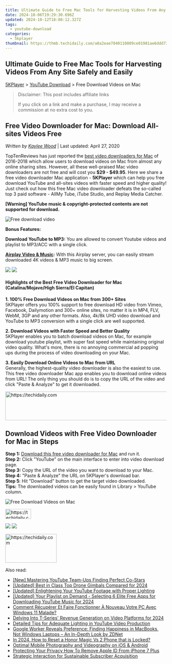 ```yaml
---
title: Ultimate Guide to Free Mac Tools for Harvesting Videos From Any Site Safely and Easily
date: 2024-10-06T19:29:30.696Z
updated: 2024-10-12T18:08:12.327Z
tags:
  - youtube-download
categories:
  - 5kplayer
thumbnail: https://thmb.techidaily.com/a8a2eae7840110809ce01981ae6ddd7381e7680b0d93e29805eecd4b92108f79.jpg
---
```


## Ultimate Guide to Free Mac Tools for Harvesting Videos From Any Site Safely and Easily

[5KPlayer](https://tools.techidaily.com/5kplayer/products/) \> [YouTube Download](https://tools.techidaily.com/5kplayer/youtube-download/) \> Free Download Videos on Mac

>  Disclaimer: This post includes affiliate links
>
>  If you click on a link and make a purchase, I may receive a commission at no extra cost to you.
>

## Free Video Downloader for Mac: Download All-sites Videos Free

 _Written by [Kaylee Wood](https://www.quora.com/profile/Amanda-Hu-21)_ | Last updated: April 27, 2020 

TopTenReviews has just reported the [best video downloaders for Mac](https://tools.techidaily.com/5kplayer/youtube-download/) of 2016-2018 which allow users to download videos on Mac from almost any online sharing sites. However, all these well-praised Mac video downloaders are not free and will cost you **$29 - $49.95**. Here we share a free video downloader Mac application - **5KPlayer** which can help you free download YouTube and all-sites videos with faster speed and higher quality! Just check out how this free Mac video downloader defeats the so-called top 3 paid software - AllMy Tube, iTube Studio, and Replay Media Catcher.

**\[Warning\] YouTube music & copyright-protected contents are not supported for download.**

![Free download video](https://www.5kplayer.com/youtube-download/img/5k-free-download-any-video-hky-101301.png) 

**Bonus Features:**

**Download YouTube to MP3:** You are allowed to convert Youtube videos and playlist to MP3/ACC with a single click.

**[Airplay Video & Music](https://tools.techidaily.com/5kplayer/airplay/):** With this Airplay server, you can easily stream downloaded 4K videos & MP3 music to big screen.

[![](https://www.5kplayer.com/youtube-download/../button/freedownwhitewin.png)](https://tools.techidaily.com/5kplayer/products/) [![](https://www.5kplayer.com/youtube-download/../button/freedownbackmac.png)](https://tools.techidaily.com/5kplayer/products/) 

#### **Highlights of the Best Free Video Downloader for Mac (Catalina/Mojave/High Sierra/El Capitan)**

**1\. 100% Free Download Videos on Mac from 300+ Sites**   
5KPlayer offers you 100% support to free download HD video from Vimeo, Facebook, Dailymotion and 300+ online sites, no matter it is in MP4, FLV, WebM, 3GP and any other formats. Also, 4k/8k [](https://en.wikipedia.org/wiki/4K%5Fresolution) UHD video download and YouTube to MP3 conversion with a single click are well supported.

**2\. Download Videos with Faster Speed and Better Quality**   
5KPlayer enables you to batch download videos on Mac, for example download youtube playlist, with super fast speed while maintaining original video quality. What's more, there is no annoying commercial ad popping ups during the process of video downloading on your Mac.

**3\. Easily Download Online Videos to Mac from URL**   
Generally, the highest-quality video downloader is also the easiest to use. This free video downloader Mac app enables you to download online videos from URL! The only thing you should do is to copy the URL of the video and click "Paste & Analyze" to get it downloaded.

<!-- affiliate ads begin -->
<a href="https://ephamedtechinc.pxf.io/c/5597632/2137227/26400" target="_top" id="2137227">
  <img src="//a.impactradius-go.com/display-ad/26400-2137227" border="0" alt="https://techidaily.com" width="728" height="90"/>
</a>
<img height="0" width="0" src="https://ephamedtechinc.pxf.io/i/5597632/2137227/26400" style="position:absolute;visibility:hidden;" border="0" />
<!-- affiliate ads end -->

##  Download Videos with Free Video Downloader for Mac in Steps

**Step 1:** [Download this free video downloader for Mac](https://tools.techidaily.com/5kplayer/products/) and run it.  
**Step 2:** Click "YouTube" on the main interface to enter into video download page.  
**Step 3:** Copy the URL of the video you want to download to your Mac.  
**Step 4:** "Paste & Analyze" the URL on 5KPlayer's download bar.  
**Step 5**: Hit "Download" button to get the target video downloaded.   
**Tips:** The downloaded videos can be easily found in Library > YouTube column. 

![Free Download Videos on Mac](https://www.5kplayer.com/youtube-download/img/5k-alvin-chipmunks-yxt-102103.jpg)

<!-- affiliate ads begin -->
<a href="https://25home.pxf.io/c/5597632/2148634/16836" target="_top" id="2148634">
  <img src="//a.impactradius-go.com/display-ad/16836-2148634" border="0" alt="https://techidaily.com" width="80" height="31"/>
</a>
<img height="0" width="0" src="https://25home.pxf.io/i/5597632/2148634/16836" style="position:absolute;visibility:hidden;" border="0" />
<!-- affiliate ads end -->

[![](https://www.5kplayer.com/youtube-download/../button/freedownwhitewin.png)](https://tools.techidaily.com/5kplayer/products/) [![](https://www.5kplayer.com/youtube-download/../button/freedownbackmac.png)](https://tools.techidaily.com/5kplayer/products/)

<!-- affiliate ads begin -->
<a href="https://malaysia-healthcare-travel-council.pxf.io/c/5597632/1576474/17382" target="_top" id="1576474">
  <img src="//a.impactradius-go.com/display-ad/17382-1576474" border="0" alt="https://techidaily.com" width="160" height="90"/>
</a>
<img height="0" width="0" src="https://malaysia-healthcare-travel-council.pxf.io/i/5597632/1576474/17382" style="position:absolute;visibility:hidden;" border="0" />
<!-- affiliate ads end -->

<ins class="adsbygoogle"
     style="display:block"
     data-ad-format="autorelaxed"
     data-ad-client="ca-pub-7571918770474297"
     data-ad-slot="1223367746"></ins>

<ins class="adsbygoogle"
     style="display:block"
     data-ad-client="ca-pub-7571918770474297"
     data-ad-slot="8358498916"
     data-ad-format="auto"
     data-full-width-responsive="true"></ins>

<span class="atpl-alsoreadstyle">Also read:</span>
<div><ul>
<li><a href="https://facebook-record-videos.techidaily.com/new-mastering-youtube-team-ups-finding-perfect-co-stars/"><u>[New] Mastering YouTube Team-Ups Finding Perfect Co-Stars</u></a></li>
<li><a href="https://article-knowledge.techidaily.com/updated-best-in-class-top-drone-gimbals-compared-for-2024/"><u>[Updated] Best in Class Top Drone Gimbals Compared for 2024</u></a></li>
<li><a href="https://youtube-video-recordings.techidaily.com/updated-enlightening-your-youtube-footage-with-proper-lighting/"><u>[Updated] Enlightening Your YouTube Footage with Proper Lighting</u></a></li>
<li><a href="https://youtube-blog.techidaily.com/ed-your-playlist-on-demand-selecting-6-elite-free-apps-for-downloading-youtube-music-for-2024/"><u>[Updated] Your Playlist on Demand - Selecting 6 Elite Free Apps for Downloading YouTube Music for 2024</u></a></li>
<li><a href="https://solve-outstanding.techidaily.com/comment-recuperer-et-faire-fonctionner-a-nouveau-votre-pc-avec-windows-11-malade/"><u>Comment Récupérer Et Faire Fonctionner À Nouveau Votre PC Avec Windows 11 Malade?</u></a></li>
<li><a href="https://youtube-video-recordings.techidaily.com/delving-into-t-series-revenue-generation-on-video-platforms-for-2024/"><u>Delving Into T-Series' Revenue Generation on Video Platforms for 2024</u></a></li>
<li><a href="https://youtube-video-recordings.techidaily.com/detailed-tips-for-adequate-lighting-in-youtube-video-production/"><u>Detailed Tips for Adequate Lighting in YouTube Video Production</u></a></li>
<li><a href="https://win-fantastic.techidaily.com/google-worker-reveals-preference-finding-happiness-in-macbooks-not-windows-laptops-an-in-depth-look-by-zdnet/"><u>Google Worker Reveals Preference: Finding Happiness in MacBooks, Not Windows Laptops – An In-Depth Look by ZDNet</u></a></li>
<li><a href="https://unlock-android.techidaily.com/in-2024-how-to-reset-a-honor-magic-vs-2-phone-that-is-locked-by-drfone-android/"><u>In 2024, How to Reset a Honor Magic Vs 2 Phone that is Locked?</u></a></li>
<li><a href="https://youtube-video-recordings.techidaily.com/optimal-mobile-photography-and-videography-on-ios-and-android/"><u>Optimal Mobile Photography and Videography on iOS & Android</u></a></li>
<li><a href="https://apple-account.techidaily.com/protecting-your-privacy-how-to-remove-apple-id-from-iphone-7-plus-by-drfone-ios/"><u>Protecting Your Privacy How To Remove Apple ID From iPhone 7 Plus</u></a></li>
<li><a href="https://youtube-video-recordings.techidaily.com/strategic-interaction-for-sustainable-subscriber-acquisition/"><u>Strategic Interaction for Sustainable Subscriber Acquisition</u></a></li>
</ul></div>


